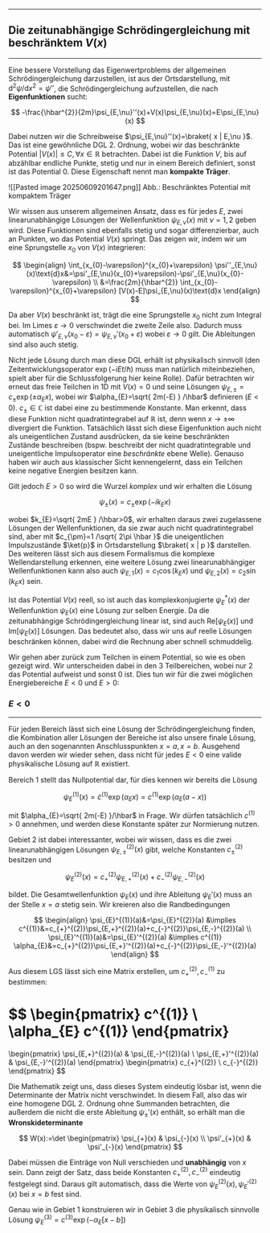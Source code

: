 ***

## Die zeitunabhängige Schrödingergleichung mit beschränktem $V(x)$
***

Eine bessere Vorstellung das Eigenwertproblems der allgemeinen Schrödingergleichung darzustellen, ist aus der Ortsdarstellung, mit $\text{d}^{2}\psi /\text{d}x^{2}=\psi''$, die Schrödingergleichung aufzustellen, die nach **Eigenfunktionen** sucht:

$$
-\frac{\hbar^{2}}{2m}\psi_{E,\nu}''(x)+V(x)\psi_{E,\nu}(x)=E\psi_{E,\nu}(x)
$$

Dabei nutzen wir die Schreibweise $\psi_{E,\nu}''(x)=\braket{ x | E,\nu }$. Das ist eine gewöhnliche DGL 2. Ordnung, wobei wir das beschränkte Potential $\lvert V(x) \rvert\leq C, \forall x \in\mathbb{R}$ betrachten. Dabei ist die Funktion $V$, bis auf abzählbar endliche Punkte, stetig und nur in einem Bereich definiert, sonst ist das Potential $0$. Diese Eigenschaft nennt man **kompakte Träger**.

![[Pasted image 20250609201647.png]]
Abb.: Beschränktes Potential mit kompaktem Träger

Wir wissen aus unserem allgemeinen Ansatz, dass es für jedes $E$, zwei linearunabhängige Lösungen der Wellenfunktion $\psi_{E,\nu}(x)$ mit $\nu=1,2$ geben wird. Diese Funktionen sind ebenfalls stetig und sogar differenzierbar, auch an Punkten, wo das Potential $V(x)$ springt. Das zeigen wir, indem wir um eine Sprungstelle $x_{0}$ von $V(x)$ integrieren:

$$
\begin{align}
\int_{x_{0}-\varepsilon}^{x_{0}+\varepsilon} \psi''_{E,\nu}(x)\text{d}x&=\psi'_{E,\nu}(x_{0}+\varepsilon)-\psi'_{E,\nu}(x_{0}-\varepsilon) \\
&=\frac{2m}{\hbar^{2}} \int_{x_{0}-\varepsilon}^{x_{0}+\varepsilon} [V(x)-E]\psi_{E,\nu}(x)\text{d}x
\end{align}
$$

Da aber $V(x)$ beschränkt ist, trägt die eine Sprungstelle $x_{0}$ nicht zum Integral bei. Im Limes $\varepsilon\to 0$ verschwindet die zweite Zeile also. Dadurch muss automatisch $\psi'_{E,\nu}(x_{0}-\varepsilon)=\psi_{E,\nu}'(x_{0}+\varepsilon)$ wobei $\varepsilon \to 0$ gilt. Die Ableitungen sind also auch stetig. 

Nicht jede Lösung durch man diese DGL erhält ist physikalisch sinnvoll (den Zeitentwicklungsoperator $\exp(-iEt /\hbar)$ muss man natürlich miteinbeziehen, spielt aber für die Schlussfolgerung hier keine Rolle). Dafür betrachten wir erneut das freie Teilchen in 1D mit $V(x)=0$ und seine Lösungen $\psi_{E,\pm}=c_{\pm}\exp(\pm \alpha_{E}x)$, wobei wir $\alpha_{E}=\sqrt{ 2m(-E) } /\hbar$ definieren ($E<0$). $c_{\pm}\in \mathbb{C}$ ist dabei eine zu bestimmende Konstante. Man erkennt, dass diese Funktion nicht quadratintegrabel auf $\mathbb{R}$ ist, denn wenn $x\to \pm \infty$ divergiert die Funktion. Tatsächlich lässt sich diese Eigenfunktion auch nicht als uneigentlichen Zustand ausdrücken, da sie keine beschränkten Zustände beschreiben (bspw. beschreibt der nicht quadratintegrable und uneigentliche Impulsoperator eine *beschränkte* ebene Welle). Genauso haben wir auch aus klassischer Sicht kennengelernt, dass ein Teilchen keine negative Energien besitzen kann.

Gilt jedoch $E>0$ so wird die Wurzel *komplex* und wir erhalten die Lösung

$$
\psi_{\pm}(x)=c_{\pm}\exp(-ik_{E}x)
$$

wobei $k_{E}=\sqrt{ 2mE } /\hbar>0$, wir erhalten daraus zwei zugelassene Lösungen der Wellenfunktionen, da sie zwar auch nicht quadratintegrabel sind, aber mit $c_{\pm}=1 /\sqrt{ 2\pi \hbar }$ die uneigentlichen Impulszustände $\ket{p}$ in Ortsdarstellung $\braket{ x | p }$ darstellen. Des weiteren lässt sich aus diesem Formalismus die komplexe Wellendarstellung erkennen, eine weitere Lösung zwei linearunabhängiger Wellenfunktionen kann also auch $\psi_{E,1}(x)=c_{1}\cos(k_{E}x)$ und $\psi_{E,2}(x)=c_{2}\sin(k_{E}x)$ sein. 

Ist das Potential $V(x)$ reell, so ist auch das komplexkonjugierte $\psi ^{*}_{E}(x)$ der Wellenfunktion $\psi_{E}(x)$ eine Lösung zur selben Energie. Da die zeitunabhängige Schrödingergleichung linear ist, sind auch $\mathrm{Re}[\psi_{E}(x)]$ und $\mathrm{Im}[\psi_{E}(x)]$ Lösungen. Das bedeutet also, dass wir uns auf reelle Lösungen beschränken können, dabei wird die Rechnung aber schnell schmuddelig.

Wir gehen aber zurück zum Teilchen in einem Potential, so wie es oben gezeigt wird. Wir unterscheiden dabei in den 3 Teilbereichen, wobei nur $2$ das Potential aufweist und sonst $0$ ist. Dies tun wir für die zwei möglichen Energiebereiche $E<0$ und $E>0$:

### $E<0$
***

Für jeden Bereich lässt sich eine Lösung der Schrödingergleichung finden, die Kombination aller Lösungen der Bereiche ist also unsere finale Lösung, auch an den sogenannten Anschlusspunkten $x=a,x=b$. Ausgehend davon werden wir wieder sehen, dass nicht für jedes $E<0$ eine valide physikalische Lösung auf $\mathbb{R}$ existiert.

Bereich 1 stellt das Nullpotential dar, für dies kennen wir bereits die Lösung

$$
\psi_{E}^{(1)}(x)=\tilde{c}^{(1)}\exp(\alpha_{E}x)=c^{(1)}\exp(\alpha_{E}(a-x))
$$

mit $\alpha_{E}=\sqrt{ 2m(-E) }/\hbar$ in Frage. Wir dürfen tatsächlich $c^{(1)}> 0$ annehmen, und werden diese Konstante später zur Normierung nutzen.

Gebiet 2 ist dabei interessanter, wobei wir wissen, dass es die zwei linearunabhängigen Lösungen $\psi_{E,\pm}^{(2)}(x)$ gibt, welche Konstanten $c^{(2)}_{\pm}$ besitzen und

$$
\psi_{E}^{(2)}(x)=c_{+}^{(2)}\psi_{E,+}^{(2)}(x)+c_{-}^{(2)}\psi_{E,-}^{(2)}(x)
$$

bildet. Die Gesamtwellenfunktion $\psi_{E}(x)$ und ihre Ableitung $\psi_{E}'(x)$ muss an der Stelle $x=a$ stetig sein. Wir kreieren also die Randbedingungen

$$
\begin{align}
\psi_{E}^{(1)}(a)&=\psi_{E}^{(2)}(a) &\implies c^{(1)}&=c_{+}^{(2)}\psi_{E,+}^{(2)}(a)+c_{-}^{(2)}\psi_{E,-}^{(2)}(a) \\
\psi_{E}'^{(1)}(a)&=\psi_{E}'^{(2)}(a) &\implies c^{(1)} \alpha_{E}&=c_{+}^{(2)}\psi_{E,+}'^{(2)}(a)+c_{-}^{(2)}\psi_{E,-}'^{(2)}(a)
\end{align}
$$

Aus diesem LGS lässt sich eine Matrix erstellen, um $c_{+}^{(2)},c_{-}^{(1)}$ zu bestimmen:

$$
\begin{pmatrix}
c^{(1)} \\
\alpha_{E} c^{(1)}
\end{pmatrix}
=
\begin{pmatrix}
\psi_{E,+}^{(2)}(a) & \psi_{E,-}^{(2)}(a) \\
\psi_{E,+}'^{(2)}(a) & \psi_{E,-}'^{(2)}(a)
\end{pmatrix}
\begin{pmatrix}
c_{+}^{(2)} \\
c_{-}^{(2)}
\end{pmatrix}
$$

Die Mathematik zeigt uns, dass dieses System eindeutig lösbar ist, wenn die Determinante der Matrix nicht verschwindet. In diesem Fall, also das wir eine homogene DGL 2. Ordnung ohne Summanden betrachten, die außerdem die nicht die erste Ableitung $\psi_{\pm}'(x)$ enthält, so erhält man  die **Wronskideterminante**

$$
W(x):=\det
\begin{pmatrix}
\psi_{+}(x) & \psi_{-}(x) \\
\psi'_{+}(x) & \psi'_{-}(x)
\end{pmatrix}
$$

Dabei müssen die Einträge von Null verschieden und **unabhängig** von $x$ sein. Dann zeigt der Satz, dass beide Konstanten $c_{+}^{(2)},c_{-}^{(2)}$ eindeutig festgelegt sind. Daraus gilt automatisch, dass die Werte von $\psi_{E}^{(2)}(x),\psi_{E}'^{(2)}(x)$ bei $x=b$ fest sind.

Genau wie in Gebiet 1 konstruieren wir in Gebiet 3 die physikalisch sinnvolle Lösung $\psi_{E}^{(3)}=c^{(3)}\exp(-\alpha_{E}[x-b])$